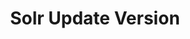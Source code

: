 ---
title: Solr Update Version
menu:
  docs_{{ .version }}:
    identifier: sl-update-version
    name: Overview
    parent: sl-solr-guides
    weight: 28
menu_name: docs_{{ .version }}
section_menu_id: guides
---